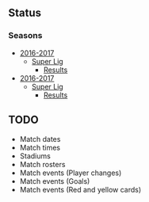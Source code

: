 ## Status

### Seasons
- [2016-2017](2016-2017)
  - [Super Lig](2016-2017/Super%20Lig)
    - [Results](2016-2017/Super%20Lig/results.json)
- [2016-2017](2015-2016)
  - [Super Lig](2015-2016/Super%20Lig)
    - [Results](2015-2016/Super%20Lig/results.json)

## TODO 
- Match dates
- Match times
- Stadiums
- Match rosters
- Match events (Player changes)
- Match events (Goals)
- Match events (Red and yellow cards)
